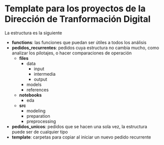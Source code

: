 # Template para los proyectos de la Dirección de Tranformación Digital
La estructura es la siguiente

- __functions__: las funciones que puedan ser útiles a todos los análisis
- __pedidos_recurrentes__: pedidos cuya estructura no cambia mucho, como analizar los pilotajes, o hacer comparaciones de operación
  - __files__
    - data
      - input
      - intermedia
      - output
    - models
    - references
  - __notebooks__
    - eda
  - __src__
    - modeling
    - preparation
    - preprocessing
- __pedidos_unicos__: pedidos que se hacen una sola vez, la estructura puede ser de cualquier tipo
- __template__: carpetas para copiar al iniciar un nuevo pedido recurrente

